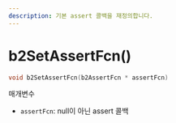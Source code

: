 ```yaml
---
description: 기본 assert 콜백을 재정의합니다.
---
```


# b2SetAssertFcn()

```c
void b2SetAssertFcn(b2AssertFcn * assertFcn)	
```

매개변수

* `assertFcn`: null이 아닌 assert 콜백
